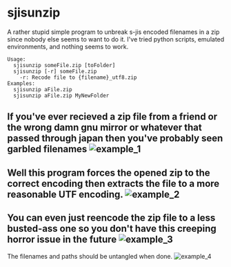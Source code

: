 sjisunzip
=========

A rather stupid simple program to unbreak s-jis encoded filenames in a zip since nobody else seems to want to do it. I've tried python scripts, emulated environments, and nothing seems to work.

```
Usage:
  sjisunzip someFile.zip [toFolder]
  sjisunzip [-r] someFile.zip
    -r: Recode file to {filename}_utf8.zip
Examples:
  sjisunzip aFile.zip
  sjisunzip aFile.zip MyNewFolder
```

If you've ever recieved a zip file from a friend or the wrong damn gnu mirror or whatever that passed through japan then you've probably seen garbled filenames
![example_1](https://cloud.githubusercontent.com/assets/2738686/5326938/37acc0de-7ce7-11e4-8259-06ef8b1f43a8.jpg)
---

Well this program forces the opened zip to the correct encoding then extracts the file to a more reasonable UTF encoding.
![example_2](https://cloud.githubusercontent.com/assets/2738686/5326978/712d7e50-7ce9-11e4-8f18-c885afc51055.jpg)
---

You can even just reencode the zip file to a less busted-ass one so you don't have this creeping horror issue in the future
![example_3](https://cloud.githubusercontent.com/assets/2738686/5326937/37ab2878-7ce7-11e4-9655-61b92a2b680d.jpg)
---

The filenames and paths should be untangled when done.
![example_4](https://cloud.githubusercontent.com/assets/2738686/5326940/37af9d72-7ce7-11e4-8ee2-3a9d11c6e669.jpg)

